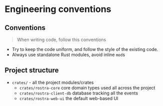 # Engineering conventions

## Conventions

> When writing code, follow this conventions


- Try to keep the code uniform, and follow the style of the existing code.
- Always use standalone Rust modules, avoid inline `mod`s

## Project structure

- `crates/` - all the project modules/crates
  - `crates/rostra-core` core domain types used all across the project
  - `crates/rostra-client-db` database tracking all the events
  - `crates/rostra-web-ui` the default web-based UI
  
